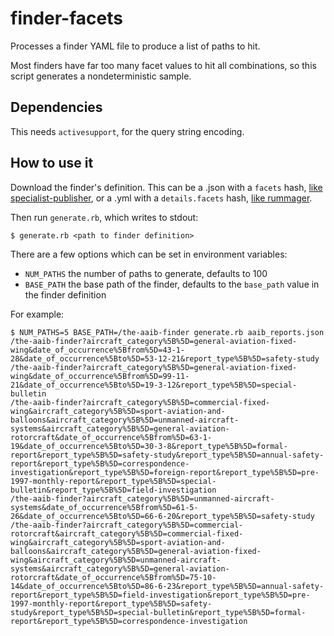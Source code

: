 finder-facets
=============

Processes a finder YAML file to produce a list of paths to hit.

Most finders have far too many facet values to hit all combinations, so this script generates a nondeterministic sample.


Dependencies
------------

This needs `activesupport`, for the query string encoding.


How to use it
-------------

Download the finder's definition.  This can be a .json with a `facets` hash, [like specialist-publisher][sp], or a .yml with a `details.facets` hash, [like rummager][r].

[sp]: https://github.com/alphagov/specialist-publisher/blob/master/lib/documents/schemas/aaib_reports.json
[r]: https://github.com/alphagov/rummager/blob/master/config/find-eu-exit-guidance-business.yml

Then run `generate.rb`, which writes to stdout:

```
$ generate.rb <path to finder definition>
```

There are a few options which can be set in environment variables:

- `NUM_PATHS` the number of paths to generate, defaults to 100
- `BASE_PATH` the base path of the finder, defaults to the `base_path` value in the finder definition

For example:

```
$ NUM_PATHS=5 BASE_PATH=/the-aaib-finder generate.rb aaib_reports.json
/the-aaib-finder?aircraft_category%5B%5D=general-aviation-fixed-wing&date_of_occurrence%5Bfrom%5D=43-1-28&date_of_occurrence%5Bto%5D=53-12-21&report_type%5B%5D=safety-study
/the-aaib-finder?aircraft_category%5B%5D=general-aviation-fixed-wing&date_of_occurrence%5Bfrom%5D=99-11-21&date_of_occurrence%5Bto%5D=19-3-12&report_type%5B%5D=special-bulletin
/the-aaib-finder?aircraft_category%5B%5D=commercial-fixed-wing&aircraft_category%5B%5D=sport-aviation-and-balloons&aircraft_category%5B%5D=unmanned-aircraft-systems&aircraft_category%5B%5D=general-aviation-rotorcraft&date_of_occurrence%5Bfrom%5D=63-1-19&date_of_occurrence%5Bto%5D=30-3-8&report_type%5B%5D=formal-report&report_type%5B%5D=safety-study&report_type%5B%5D=annual-safety-report&report_type%5B%5D=correspondence-investigation&report_type%5B%5D=foreign-report&report_type%5B%5D=pre-1997-monthly-report&report_type%5B%5D=special-bulletin&report_type%5B%5D=field-investigation
/the-aaib-finder?aircraft_category%5B%5D=unmanned-aircraft-systems&date_of_occurrence%5Bfrom%5D=61-5-26&date_of_occurrence%5Bto%5D=66-6-20&report_type%5B%5D=safety-study
/the-aaib-finder?aircraft_category%5B%5D=commercial-rotorcraft&aircraft_category%5B%5D=commercial-fixed-wing&aircraft_category%5B%5D=sport-aviation-and-balloons&aircraft_category%5B%5D=general-aviation-fixed-wing&aircraft_category%5B%5D=unmanned-aircraft-systems&aircraft_category%5B%5D=general-aviation-rotorcraft&date_of_occurrence%5Bfrom%5D=75-10-14&date_of_occurrence%5Bto%5D=86-6-23&report_type%5B%5D=annual-safety-report&report_type%5B%5D=field-investigation&report_type%5B%5D=pre-1997-monthly-report&report_type%5B%5D=safety-study&report_type%5B%5D=special-bulletin&report_type%5B%5D=formal-report&report_type%5B%5D=correspondence-investigation
```
